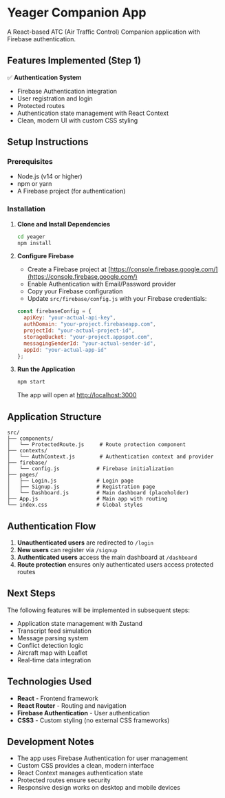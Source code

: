 # Yeager Companion App

A React-based ATC (Air Traffic Control) Companion application with Firebase authentication.

## Features Implemented (Step 1)

✅ **Authentication System**
- Firebase Authentication integration
- User registration and login
- Protected routes
- Authentication state management with React Context
- Clean, modern UI with custom CSS styling

## Setup Instructions

### Prerequisites
- Node.js (v14 or higher)
- npm or yarn
- A Firebase project (for authentication)

### Installation

1. **Clone and Install Dependencies**
   ```bash
   cd yeager
   npm install
   ```

2. **Configure Firebase**
   - Create a Firebase project at [https://console.firebase.google.com/](https://console.firebase.google.com/)
   - Enable Authentication with Email/Password provider
   - Copy your Firebase configuration
   - Update `src/firebase/config.js` with your Firebase credentials:

   ```javascript
   const firebaseConfig = {
     apiKey: "your-actual-api-key",
     authDomain: "your-project.firebaseapp.com",
     projectId: "your-actual-project-id",
     storageBucket: "your-project.appspot.com",
     messagingSenderId: "your-actual-sender-id",
     appId: "your-actual-app-id"
   };
   ```

3. **Run the Application**
   ```bash
   npm start
   ```

   The app will open at [http://localhost:3000](http://localhost:3000)

## Application Structure

```
src/
├── components/
│   └── ProtectedRoute.js     # Route protection component
├── contexts/
│   └── AuthContext.js        # Authentication context and provider
├── firebase/
│   └── config.js            # Firebase initialization
├── pages/
│   ├── Login.js             # Login page
│   ├── Signup.js            # Registration page
│   └── Dashboard.js         # Main dashboard (placeholder)
├── App.js                   # Main app with routing
└── index.css                # Global styles
```

## Authentication Flow

1. **Unauthenticated users** are redirected to `/login`
2. **New users** can register via `/signup`
3. **Authenticated users** access the main dashboard at `/dashboard`
4. **Route protection** ensures only authenticated users access protected routes

## Next Steps

The following features will be implemented in subsequent steps:
- Application state management with Zustand
- Transcript feed simulation
- Message parsing system
- Conflict detection logic
- Aircraft map with Leaflet
- Real-time data integration

## Technologies Used

- **React** - Frontend framework
- **React Router** - Routing and navigation
- **Firebase Authentication** - User authentication
- **CSS3** - Custom styling (no external CSS frameworks)

## Development Notes

- The app uses Firebase Authentication for user management
- Custom CSS provides a clean, modern interface
- React Context manages authentication state
- Protected routes ensure security
- Responsive design works on desktop and mobile devices
